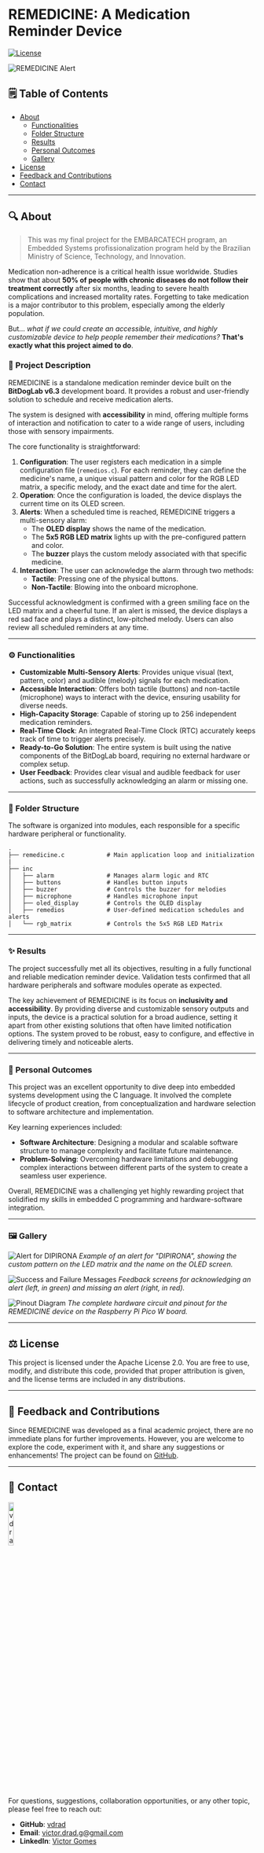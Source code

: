 # REMEDICINE: A Medication Reminder Device

[![License](https://img.shields.io/badge/License-Apache%202.0-blue.svg)](https://opensource.org/licenses/Apache-2.0)

![REMEDICINE Alert](https://drive.google.com/thumbnail?id=1C7P-uWIYIyqPwf6WcwN2sv2-_8aM6DUe&sz=w1000)

## 🗒️ Table of Contents
- [About](#-about)
    - [Functionalities](#️-functionalities)
    - [Folder Structure](#-folder-structure)
    - [Results](#-results)
    - [Personal Outcomes](#-personal-outcomes)
    - [Gallery](#️-gallery)
- [License](#️-license)
- [Feedback and Contributions](#-feedback-and-contributions)
- [Contact](#️-contact)

---

## 🔍️ About

> This was my final project for the EMBARCATECH program, an Embedded Systems profissionalization program held by the Brazilian Ministry of Science, Technology, and Innovation.

Medication non-adherence is a critical health issue worldwide. Studies show that about **50% of people with chronic diseases do not follow their treatment correctly** after six months, leading to severe health complications and increased mortality rates. Forgetting to take medication is a major contributor to this problem, especially among the elderly population.

But... *what if we could create an accessible, intuitive, and highly customizable device to help people remember their medications?* **That's exactly what this project aimed to do**.

### 🚀 Project Description
REMEDICINE is a standalone medication reminder device built on the **BitDogLab v6.3** development board. It provides a robust and user-friendly solution to schedule and receive medication alerts.

The system is designed with **accessibility** in mind, offering multiple forms of interaction and notification to cater to a wide range of users, including those with sensory impairments.

The core functionality is straightforward:
1.  **Configuration**: The user registers each medication in a simple configuration file (`remedios.c`). For each reminder, they can define the medicine's name, a unique visual pattern and color for the RGB LED matrix, a specific melody, and the exact date and time for the alert.
2.  **Operation**: Once the configuration is loaded, the device displays the current time on its OLED screen.
3.  **Alerts**: When a scheduled time is reached, REMEDICINE triggers a multi-sensory alarm:
    * The **OLED display** shows the name of the medication.
    * The **5x5 RGB LED matrix** lights up with the pre-configured pattern and color.
    * The **buzzer** plays the custom melody associated with that specific medicine.
4.  **Interaction**: The user can acknowledge the alarm through two methods:
    * **Tactile**: Pressing one of the physical buttons.
    * **Non-Tactile**: Blowing into the onboard microphone.

Successful acknowledgment is confirmed with a green smiling face on the LED matrix and a cheerful tune. If an alert is missed, the device displays a red sad face and plays a distinct, low-pitched melody. Users can also review all scheduled reminders at any time.

---

### ⚙️ Functionalities

* **Customizable Multi-Sensory Alerts**: Provides unique visual (text, pattern, color) and audible (melody) signals for each medication.
* **Accessible Interaction**: Offers both tactile (buttons) and non-tactile (microphone) ways to interact with the device, ensuring usability for diverse needs.
* **High-Capacity Storage**: Capable of storing up to 256 independent medication reminders.
* **Real-Time Clock**: An integrated Real-Time Clock (RTC) accurately keeps track of time to trigger alerts precisely.
* **Ready-to-Go Solution**: The entire system is built using the native components of the BitDogLab board, requiring no external hardware or complex setup.
* **User Feedback**: Provides clear visual and audible feedback for user actions, such as successfully acknowledging an alarm or missing one.

---

### 📂 Folder Structure
The software is organized into modules, each responsible for a specific hardware peripheral or functionality.

```
.
├── remedicine.c            # Main application loop and initialization
|
├── inc
│   ├── alarm               # Manages alarm logic and RTC
│   ├── buttons             # Handles button inputs
│   ├── buzzer              # Controls the buzzer for melodies
│   ├── microphone          # Handles microphone input
│   ├── oled_display        # Controls the OLED display
│   ├── remedios            # User-defined medication schedules and alerts
│   └── rgb_matrix          # Controls the 5x5 RGB LED Matrix  

```


---

### ✨ Results
The project successfully met all its objectives, resulting in a fully functional and reliable medication reminder device. Validation tests confirmed that all hardware peripherals and software modules operate as expected.

The key achievement of REMEDICINE is its focus on **inclusivity and accessibility**. By providing diverse and customizable sensory outputs and inputs, the device is a practical solution for a broad audience, setting it apart from other existing solutions that often have limited notification options. The system proved to be robust, easy to configure, and effective in delivering timely and noticeable alerts.

---

### 📝 Personal Outcomes

This project was an excellent opportunity to dive deep into embedded systems development using the C language. It involved the complete lifecycle of product creation, from conceptualization and hardware selection to software architecture and implementation.

Key learning experiences included:
* **Software Architecture**: Designing a modular and scalable software structure to manage complexity and facilitate future maintenance.
* **Problem-Solving**: Overcoming hardware limitations and debugging complex interactions between different parts of the system to create a seamless user experience.

Overall, REMEDICINE was a challenging yet highly rewarding project that solidified my skills in embedded C programming and hardware-software integration.

---

### 🖼️ Gallery

![Alert for DIPIRONA](https://drive.google.com/thumbnail?id=1HSDEMtVNlJoYi_MZ8IC966LJFS9SgHAz&sz=w1000)
*Example of an alert for "DIPIRONA", showing the custom pattern on the LED matrix and the name on the OLED screen.*

![Success and Failure Messages](https://drive.google.com/thumbnail?id=1rXL1d6fJvn8WPw3sDSnqjfN6SJkfKUf_&sz=w1000)
*Feedback screens for acknowledging an alert (left, in green) and missing an alert (right, in red).*

![Pinout Diagram](https://drive.google.com/thumbnail?id=1Ykru4VWl-hm7cLnTNsc-t9Qw0NPeu4Z-&sz=w1000)
*The complete hardware circuit and pinout for the REMEDICINE device on the Raspberry Pi Pico W board.*

---

## ⚖️ License
This project is licensed under the Apache License 2.0. You are free to use, modify, and distribute this code, provided that proper attribution is given, and the license terms are included in any distributions.

---

## 🤝 Feedback and Contributions
Since REMEDICINE was developed as a final academic project, there are no immediate plans for further improvements. However, you are welcome to explore the code, experiment with it, and share any suggestions or enhancements! The project can be found on [GitHub](https://github.com/vdrad/remedicine).

---

## 💬 Contact
[
    <img
        src="https://images.weserv.nl/?url=https://avatars.githubusercontent.com/u/145018309?v=4&fit=cover&mask=circle&maxage=7d"
        width=15%
        title="GitHub Profile"
        alt="vdrad"
    />
](https://github.com/vdrad)

For questions, suggestions, collaboration opportunities, or any other topic, please feel free to reach out:

-   **GitHub**: [vdrad](https://github.com/vdrad)
-   **Email**: victor.drad.g@gmail.com
-   **LinkedIn**: [Victor Gomes](https://www.linkedin.com/in/victor-g-582b5911b/)
